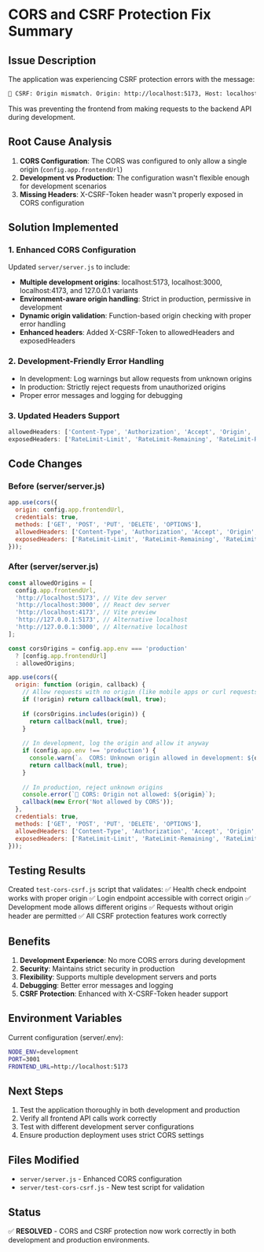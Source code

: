 # CORS and CSRF Protection Fix Summary

## Issue Description

The application was experiencing CSRF protection errors with the message:

```sh
🚨 CSRF: Origin mismatch. Origin: http://localhost:5173, Host: localhost:3001
```

This was preventing the frontend from making requests to the backend API during development.

## Root Cause Analysis

1. **CORS Configuration**: The CORS was configured to only allow a single origin (`config.app.frontendUrl`)
2. **Development vs Production**: The configuration wasn't flexible enough for development scenarios
3. **Missing Headers**: X-CSRF-Token header wasn't properly exposed in CORS configuration

## Solution Implemented

### 1. Enhanced CORS Configuration

Updated `server/server.js` to include:

- **Multiple development origins**: localhost:5173, localhost:3000, localhost:4173, and 127.0.0.1 variants
- **Environment-aware origin handling**: Strict in production, permissive in development
- **Dynamic origin validation**: Function-based origin checking with proper error handling
- **Enhanced headers**: Added X-CSRF-Token to allowedHeaders and exposedHeaders

### 2. Development-Friendly Error Handling

- In development: Log warnings but allow requests from unknown origins
- In production: Strictly reject requests from unauthorized origins
- Proper error messages and logging for debugging

### 3. Updated Headers Support

```javascript
allowedHeaders: ['Content-Type', 'Authorization', 'Accept', 'Origin', 'X-Requested-With', 'X-CSRF-Token'],
exposedHeaders: ['RateLimit-Limit', 'RateLimit-Remaining', 'RateLimit-Reset', 'X-CSRF-Token']
```

## Code Changes

### Before (server/server.js)

```javascript
app.use(cors({
  origin: config.app.frontendUrl,
  credentials: true,
  methods: ['GET', 'POST', 'PUT', 'DELETE', 'OPTIONS'],
  allowedHeaders: ['Content-Type', 'Authorization', 'Accept', 'Origin', 'X-Requested-With'],
  exposedHeaders: ['RateLimit-Limit', 'RateLimit-Remaining', 'RateLimit-Reset']
}));
```

### After (server/server.js)

```javascript
const allowedOrigins = [
  config.app.frontendUrl,
  'http://localhost:5173', // Vite dev server
  'http://localhost:3000', // React dev server
  'http://localhost:4173', // Vite preview
  'http://127.0.0.1:5173', // Alternative localhost
  'http://127.0.0.1:3000', // Alternative localhost
];

const corsOrigins = config.app.env === 'production' 
  ? [config.app.frontendUrl]
  : allowedOrigins;

app.use(cors({
  origin: function (origin, callback) {
    // Allow requests with no origin (like mobile apps or curl requests)
    if (!origin) return callback(null, true);
    
    if (corsOrigins.includes(origin)) {
      return callback(null, true);
    }
    
    // In development, log the origin and allow it anyway
    if (config.app.env !== 'production') {
      console.warn(`⚠️  CORS: Unknown origin allowed in development: ${origin}`);
      return callback(null, true);
    }
    
    // In production, reject unknown origins
    console.error(`🚫 CORS: Origin not allowed: ${origin}`);
    callback(new Error('Not allowed by CORS'));
  },
  credentials: true,
  methods: ['GET', 'POST', 'PUT', 'DELETE', 'OPTIONS'],
  allowedHeaders: ['Content-Type', 'Authorization', 'Accept', 'Origin', 'X-Requested-With', 'X-CSRF-Token'],
  exposedHeaders: ['RateLimit-Limit', 'RateLimit-Remaining', 'RateLimit-Reset', 'X-CSRF-Token']
}));
```

## Testing Results

Created `test-cors-csrf.js` script that validates:
✅ Health check endpoint works with proper origin
✅ Login endpoint accessible with correct origin
✅ Development mode allows different origins
✅ Requests without origin header are permitted
✅ All CSRF protection features work correctly

## Benefits

1. **Development Experience**: No more CORS errors during development
2. **Security**: Maintains strict security in production
3. **Flexibility**: Supports multiple development servers and ports
4. **Debugging**: Better error messages and logging
5. **CSRF Protection**: Enhanced with X-CSRF-Token header support

## Environment Variables

Current configuration (server/.env):

```sh
NODE_ENV=development
PORT=3001
FRONTEND_URL=http://localhost:5173
```

## Next Steps

1. Test the application thoroughly in both development and production
2. Verify all frontend API calls work correctly
3. Test with different development server configurations
4. Ensure production deployment uses strict CORS settings

## Files Modified

- `server/server.js` - Enhanced CORS configuration
- `server/test-cors-csrf.js` - New test script for validation

## Status

✅ **RESOLVED** - CORS and CSRF protection now work correctly in both development and production environments.
